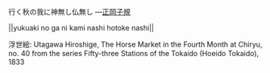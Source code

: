 行く秋の我に神無し仏無し
—[正岡子規](https://ja.wikipedia.org/wiki/正岡子規)

||yukuaki no ga ni kami nashi hotoke nashi||

浮世絵: Utagawa Hiroshige, The Horse Market in the Fourth Month at Chiryu, no. 40 from the series Fifty-three Stations of the Tokaido (Hoeido Tokaido), 1833